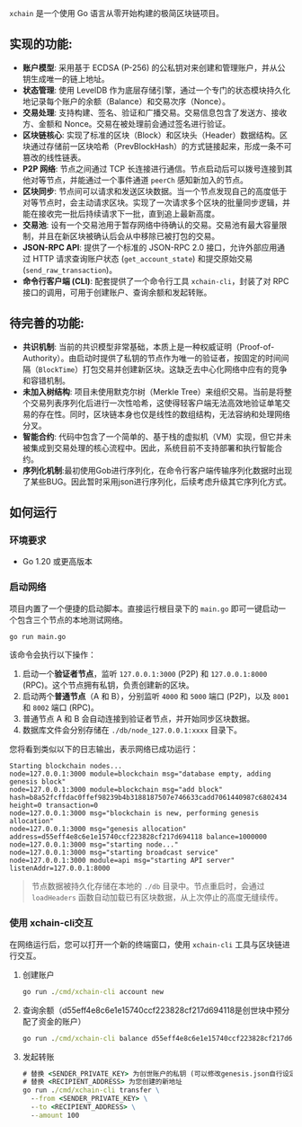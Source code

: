 `xchain` 是一个使用 Go 语言从零开始构建的极简区块链项目。

## 实现的功能:

- **账户模型**: 采用基于 ECDSA (P-256) 的公私钥对来创建和管理账户，并从公钥生成唯一的链上地址。
- **状态管理**: 使用 LevelDB 作为底层存储引擎，通过一个专门的状态模块持久化地记录每个账户的余额（Balance）和交易次序（Nonce）。
- **交易处理**: 支持构建、签名、验证和广播交易。交易信息包含了发送方、接收方、金额和 Nonce。交易在被处理前会通过签名进行验证。
- **区块链核心**: 实现了标准的区块（Block）和区块头（Header）数据结构。区块通过存储前一区块哈希（PrevBlockHash）的方式链接起来，形成一条不可篡改的线性链表。
- **P2P 网络**: 节点之间通过 TCP 长连接进行通信。节点启动后可以拨号连接到其他对等节点，并能通过一个事件通道 `peerCh` 感知新加入的节点。
- **区块同步**: 节点间可以请求和发送区块数据。当一个节点发现自己的高度低于对等节点时，会主动请求区块。实现了一次请求多个区块的批量同步逻辑，并能在接收完一批后持续请求下一批，直到追上最新高度。
- **交易池**: 设有一个交易池用于暂存网络中待确认的交易。交易池有最大容量限制，并且在新区块被确认后会从中移除已被打包的交易。
- **JSON-RPC API**: 提供了一个标准的 JSON-RPC 2.0 接口，允许外部应用通过 HTTP 请求查询账户状态 (`get_account_state`) 和提交原始交易 (`send_raw_transaction`)。
- **命令行客户端 (CLI)**: 配套提供了一个命令行工具 `xchain-cli`，封装了对 RPC 接口的调用，可用于创建账户、查询余额和发起转账。

## 待完善的功能:

- **共识机制**: 当前的共识模型非常基础，本质上是一种权威证明（Proof-of-Authority）。由启动时提供了私钥的节点作为唯一的验证者，按固定的时间间隔（`BlockTime`）打包交易并创建新区块。这缺乏去中心化网络中应有的竞争和容错机制。
- **未加入树结构**: 项目未使用默克尔树（Merkle Tree）来组织交易。当前是将整个交易列表序列化后进行一次性哈希，这使得轻客户端无法高效地验证单笔交易的存在性。同时，区块链本身也仅是线性的数组结构，无法容纳和处理网络分叉。
- **智能合约**: 代码中包含了一个简单的、基于栈的虚拟机（VM）实现，但它并未被集成到交易处理的核心流程中。因此，系统目前不支持部署和执行智能合约。
- **序列化机制**:最初使用Gob进行序列化，在命令行客户端传输序列化数据时出现了某些BUG。因此暂时采用json进行序列化，后续考虑升级其它序列化方式。

## 如何运行

### 环境要求

- Go 1.20 或更高版本

### 启动网络

项目内置了一个便捷的启动脚本。直接运行根目录下的 `main.go` 即可一键启动一个包含三个节点的本地测试网络。

```cmd
go run main.go
```

该命令会执行以下操作：

1. 启动一个**验证者节点**，监听 `127.0.0.1:3000` (P2P) 和 `127.0.0.1:8000` (RPC)。这个节点拥有私钥，负责创建新的区块。
2. 启动两个**普通节点**（A 和 B），分别监听 `4000` 和 `5000` 端口 (P2P)，以及 `8001` 和 `8002` 端口 (RPC)。
3. 普通节点 A 和 B 会自动连接到验证者节点，并开始同步区块数据。
4. 数据库文件会分别存储在 `./db/node_127.0.0.1:xxxx` 目录下。

您将看到类似以下的日志输出，表示网络已成功运行：

```
Starting blockchain nodes...
node=127.0.0.1:3000 module=blockchain msg="database empty, adding genesis block"
node=127.0.0.1:3000 module=blockchain msg="add block" hash=b8a52fcffdac0ffef98239b4b3188187507e746633cadd7061440987c6802434 height=0 transaction=0
node=127.0.0.1:3000 msg="blockchain is new, performing genesis allocation"
node=127.0.0.1:3000 msg="genesis allocation" address=d55eff4e8c6e1e15740ccf223828cf217d694118 balance=1000000
node=127.0.0.1:3000 msg="starting node..."
node=127.0.0.1:3000 msg="starting broadcast service"
node=127.0.0.1:3000 module=api msg="starting API server" listenAddr=127.0.0.1:8000
```

> 节点数据被持久化存储在本地的 `./db` 目录中。节点重启时，会通过 `loadHeaders` 函数自动加载已有区块数据，从上次停止的高度无缝续传。

### 使用 xchain-cli交互

在网络运行后，您可以打开一个新的终端窗口，使用 `xchain-cli` 工具与区块链进行交互。

1. 创建账户

   ```cmd
   go run ./cmd/xchain-cli account new
   ```

2. 查询余额（d55eff4e8c6e1e15740ccf223828cf217d694118是创世块中预分配了资金的账户）

   ```cmd
   go run ./cmd/xchain-cli balance d55eff4e8c6e1e15740ccf223828cf217d694118
   ```

3. 发起转账

   ```cmd
   # 替换 <SENDER_PRIVATE_KEY> 为创世账户的私钥 (可以修改genesis.json自行设定)
   # 替换 <RECIPIENT_ADDRESS> 为您创建的新地址
   go run ./cmd/xchain-cli transfer \
     --from <SENDER_PRIVATE_KEY> \
     --to <RECIPIENT_ADDRESS> \
     --amount 100
   ```
